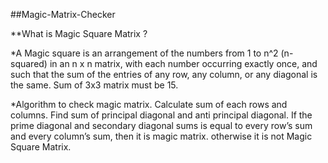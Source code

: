 ##Magic-Matrix-Checker

**What is Magic Square Matrix ?

*A Magic square is an arrangement of the numbers from 1 to n^2 (n-squared) in an  n x n matrix, with each number occurring exactly once, and such that the sum of the entries of any row, any column, or any diagonal is the same. Sum of 3x3 matrix must be 15.

*Algorithm to check magic matrix.
Calculate sum of each rows and columns.
Find sum of principal diagonal and anti principal diagonal.
If the prime diagonal and secondary diagonal sums is equal to every row’s sum and every column’s sum, then it is magic matrix. otherwise it is not Magic Square Matrix. 
